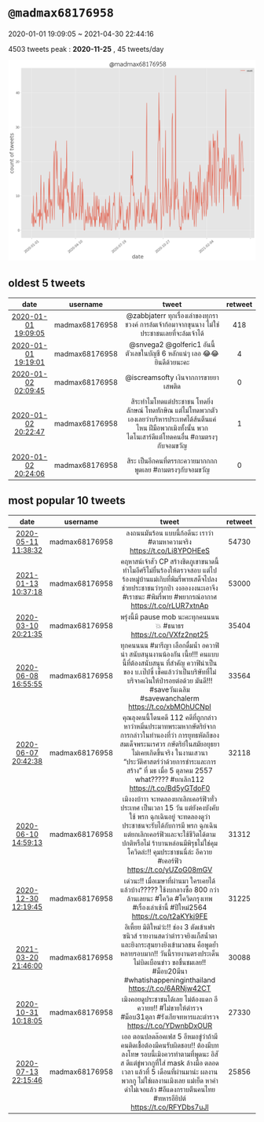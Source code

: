 # `@madmax68176958`

2020-01-01 19:09:05 ~ 2021-04-30 22:44:16

4503 tweets
peak : __2020-11-25__ , 45 tweets/day

![count](https://raw.githubusercontent.com/nozomiyamada/twitter_analysis/main/graphs/@tweets/madmax68176958_count.png)

## oldest 5 tweets

|date|username|tweet|retweet|
|:-:|:-:|:-:|:-:|
|[2020-01-01 19:09:05](https://twitter.com/madmax68176958/status/1212344995052584961)|madmax68176958|@zabbjaterr ทุกเรื่องเล่าของทุกราชวงค์ การล้มเจ้าก้อมาจากขุนนาง ไม่ใช่ประชาชนเลยที่จะล้มเจ้าได้|418|
|[2020-01-01 19:19:01](https://twitter.com/madmax68176958/status/1212347492802555905)|madmax68176958|@snvega2 @golferic1 อันนี้ตัวเลขในบัญชี 6 หลักแน่ๆ เลอ 😂😂 ยินดีด้วยนะคะ|4|
|[2020-01-02 02:09:45](https://twitter.com/madmax68176958/status/1212450859465859072)|madmax68176958|@iscreamsofty เงินจากการขายยาเสพติด|0|
|[2020-01-02 20:22:47](https://twitter.com/madmax68176958/status/1212725929711030272)|madmax68176958|สิระทำไมโทดแต่ประชาชน โทดยิ่งลักษณ์ โทดทักษิณ แต่ไม่โทดพวกตัวเองเลยว่าบริหารประเทศได้ส้นตีนแค่ไหน ฝีมือพวกเมิงทั้งนั้น พวกไดโนเสาร์ดีแต่โทดคนอื่น #ถามตรงๆกับจอมขวัญ|1|
|[2020-01-02 20:24:06](https://twitter.com/madmax68176958/status/1212726260750700544)|madmax68176958|สิระ เป็นอีกคนที่ตรรกะควายมากกกก พูดเลย  #ถามตรงๆกับจอมขวัญ|0|

## most popular 10 tweets

|date|username|tweet|retweet|
|:-:|:-:|:-:|:-:|
|[2020-05-11 11:38:32](https://twitter.com/madmax68176958/status/1259704421358768129)|madmax68176958|ลงถนนมันร้อน แบบนี้ก้อดีนะ เราว่า   #ตามหาความจริง  https://t.co/Li8YPOHEeS|54730|
|[2021-01-13 10:37:18](https://twitter.com/madmax68176958/status/1349198810925461507)|madmax68176958|คฤหาสน์เจ้าสัว CP สร้างชิดภูเขาขนาดนี้ ทำไมอีศรีไม่ยื่นร้องให้ตรวจสอบ แต่ไปร้องหมู่บ้านแม่เกิบที่พิมรี่พายเสด็จไปลงช่วยประชาชนว่ารุกป่า งงอองงงนะเอาจีง #เราชนะ #พิมรี่พาย #พยากรณ์อากาศ  https://t.co/rLUR7xtnAp|53000|
|[2020-03-10 20:21:35](https://twitter.com/madmax68176958/status/1237368003513081856)|madmax68176958|พรุ่งนี้มี pause mob นะคะทุกคนนนน 💥  #ธนาธร  https://t.co/VXfz2npt25|35404|
|[2020-06-08 16:55:55](https://twitter.com/madmax68176958/status/1269931150572531712)|madmax68176958|ทุกคนนนน  #มารีญา เลือกดื่มน้ำ อควาฟิน่า สนับสนุนงานน้องกัน  เนี้ย!!! คนแบบนี้ที่ต้องสนับสนุน ที่สำคัญ ควาฟิน่าเป็นของ บ.เป๊ปซี่ เช็คแล้วว่าเป็นบริษัทที่ไม่บริจาคเงินให้ป่ารอยต่อด้วย มันดี!!! #saveวันเฉลิม #savewanchalerm  https://t.co/xbMOhUCNpI|33564|
|[2020-06-07 20:42:38](https://twitter.com/madmax68176958/status/1269625819095130112)|madmax68176958|คุณลุงคนนี้โดนคดี 112 คดีที่ถูกกล่าวหาว่าหมิ่นประมาทพระมหากษัตริย์จากการกล่าวในทำนองที่ว่า การยุทธหัตถีของสมเด็จพระนเรศวร กษัตริย์ในสมัยอยุธยาไม่เคยเกิดขึ้นจริง ในงานเสวนา “ประวัติศาสตร์ว่าด้วยการชำระและการสร้าง” ที่ มธ เมื่อ 5 ตุลาคม 2557 what????? #ยกเลิก112  https://t.co/Bd5yGTdoF0|32118|
|[2020-06-10 14:59:13](https://twitter.com/madmax68176958/status/1270626558668009472)|madmax68176958|เมิงงงบ้าาา จะทดลองยกเลิกเคอร์ฟิวทั่วประเทศ เป็นเวลา 15 วัน แต่ยังคงบังคับใช้ พรก ฉุกเฉินอยู่ จะทดลองดูว่าประชาชนจะรับได้กับการมี พรก ฉุกเฉิน แต่ยกเลิกเคอร์ฟิวและจะใช้ชีวิตได้ตามปกติหรือไม่  ร้าบานหล่อนมีพิรุธไม่ใช่คุมโควิดล่ะ!! คุมประชาชนนี่ล่ะ อีควาย #เคอร์ฟิว  https://t.co/yUZoG08mGV|31312|
|[2020-12-30 12:19:45](https://twitter.com/madmax68176958/status/1344151163994664960)|madmax68176958|เด่วนะ!! เมื่อเมษาที่ผ่านมา ใครเคยได้แล้วบ้าง?????  ใช้งบกลางซื้อ 800 กว่าล้านเลยนะ #โควิด #โควิดกรุงเทพ #เรื่องเล่าเช้านี้ #ปีใหม่2564  https://t.co/t2aKYkj9FE|31225|
|[2021-03-20 21:46:00](https://twitter.com/madmax68176958/status/1373284695912280067)|madmax68176958|อิเหี้ยย มิติใหม่ว่ะ!! ช่อง 3 ตัดเข้าเฟรซนิวส์ รายงานสดว่าตำรวจยิงแก็สน้ำตา และยิงกระสุนยางยิงเข้ามวลชน คือพูดย้ำหลายรอบมาก!! วันนี้รายงานตรงประเด็นไม่บิดเบือนข่าว ขอชื่นชมเลย!!  #ม็อบ20มีนา #whatishappeninginthailand  https://t.co/6ARNjw42CT|30088|
|[2020-10-31 10:18:05](https://twitter.com/madmax68176958/status/1322377272951676928)|madmax68176958|เมิงคอยดูประชาชนได้เลย ไม่ต้องแดก อีควายย!! #ไม่ขายให้ตํารวจ #ม็อบ31ตุลา  #รังเกียจทหารและตํารวจ  https://t.co/YDwnbDxOUR|27330|
|[2020-07-13 22:15:46](https://twitter.com/madmax68176958/status/1282695220501467138)|madmax68176958|เออ ตอนปลดล๊อคเฟส 5 อีหมอขู่ว่าถ้ามีคนติดเชื้อต้องมีคนรับผิดชอบ!! ต้องมีบทลงโทษ รอบนี้เมิงควรทำตามที่พูดนะ อิสัส ดีแต่ขู่พวกกูที่ใส่ mask ล้างมือ ตลอดเวลา แล้วที่ 5 เดือนที่ผ่านมาน่ะ ผลงานพวกกู ไม่ใช่ผลงานเมิงเลย แม่เย็ด หาคำด่าไม่เจอแล้ว #อีแดงกราบตีนคนไทย #ทหารอียิปต์  https://t.co/RFYDbs7uJl|25856|